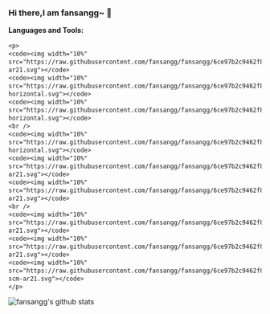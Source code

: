 ### Hi there,I am fansangg~  👋

**Languages and Tools:**

    <p>
    <code><img width="10%" src="https://raw.githubusercontent.com/fansangg/fansangg/6ce97b2c9462f87e1b42fada64b7c139fc456de1/assets/kotlinlang-ar21.svg"></code>
    <code><img width="10%" src="https://raw.githubusercontent.com/fansangg/fansangg/6ce97b2c9462f87e1b42fada64b7c139fc456de1/assets/java-horizontal.svg"></code>
    <code><img width="10%" src="https://raw.githubusercontent.com/fansangg/fansangg/6ce97b2c9462f87e1b42fada64b7c139fc456de1/assets/javascript-horizontal.svg"></code>
    <br />
    <code><img width="10%" src="https://raw.githubusercontent.com/fansangg/fansangg/6ce97b2c9462f87e1b42fada64b7c139fc456de1/assets/python-horizontal.svg"></code>
    <code><img width="10%" src="https://raw.githubusercontent.com/fansangg/fansangg/6ce97b2c9462f87e1b42fada64b7c139fc456de1/assets/reactjs-ar21.svg"></code>
    <code><img width="10%" src="https://raw.githubusercontent.com/fansangg/fansangg/6ce97b2c9462f87e1b42fada64b7c139fc456de1/assets/dartlang-ar21.svg"></code>
    <br />
    <code><img width="10%" src="https://raw.githubusercontent.com/fansangg/fansangg/6ce97b2c9462f87e1b42fada64b7c139fc456de1/assets/android-ar21.svg"></code>
    <code><img width="10%" src="https://raw.githubusercontent.com/fansangg/fansangg/6ce97b2c9462f87e1b42fada64b7c139fc456de1/assets/gradle-ar21.svg"></code>
    <code><img width="10%" src="https://raw.githubusercontent.com/fansangg/fansangg/6ce97b2c9462f87e1b42fada64b7c139fc456de1/assets/git-scm-ar21.svg"></code>
    </p>


![fansangg's github stats](https://github-readme-stats.vercel.app/api?username=fansangg&count_private=true&show_icons=true&hide=stars)


<!--
**fansangg/fansangg** is a ✨ _special_ ✨ repository because its `README.md` (this file) appears on your GitHub profile.

Here are some ideas to get you started:

- 🔭 I’m currently working on ...
- 🌱 I’m currently learning ...
- 👯 I’m looking to collaborate on ...
- 🤔 I’m looking for help with ...
- 💬 Ask me about ...
- 📫 How to reach me: ...
- 😄 Pronouns: ...
- ⚡ Fun fact: ...
-->
